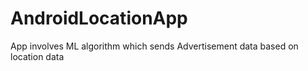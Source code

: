 # AndroidLocationApp
App involves ML algorithm which sends Advertisement data based on location data
